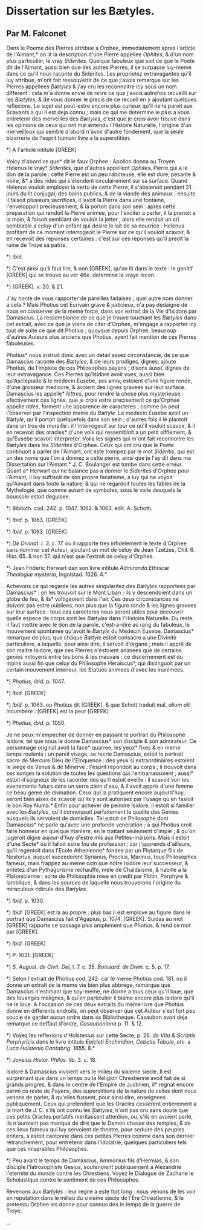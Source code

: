 # Dissertation sur les Bætyles.

## Par M. Falconet

Dans le Poeme des Pierres attribue a Orphee, immediatement apres l'article de l'Aimant,* on lit la description d'une Pierre appellee _Ophites_, & d'un nom plus particulier, le vray _Siderites_. Quelque fabuleux que soit ce que le Poete dit de l'Aimant, aussi bien que des autres Pierres, il se surpasse luy-meme dans ce qu'il nous raconte du Siderites. Les proprietez extravagantes qu'il luy attribue, m'ont fait ressouvenir de ce que j'avois remarque sur les Pierres appellees _Bætyles_ & j'ay cru les reconnoitre icy sous un nom different : cela m'a donne envie de relire ce que j'avois autrefois recueilli sur les _Bætyles_, & de vous donner le precis de ce recueil en y ajoutant quelques reflexions. Le sujet est peut-estre encore plus curieux qu'il ne le paroit aux Scavants a qui il est deja connu ; mais ce qui me determine le plus a vous entretenir des merveilles des _Bætyles_, c'est que je crois avoir trouve dans les opinions de ceux qui ont mal entendu l'Histoire Naturelle, l'origine d'un merveilleux qui semble d'abord n'avoir d'autre fondement, que la seule bizarrerie de l'esprit humain livre a la superstition.

*) A l'article intitule [GREEK]

Voicy d'abord ce que* dit le faux Orphee : Apollon donna au Troyen Helenus le vray* _Siderites_, que d'autres appellent _Ophites_, Pierre qui a le don de la parole : cette Pierre est un peu raboteuse, elle est dure, pesante & noire, &* a des rides qui s'etendent circulairement sur sa surface. Quand Helenus vouloit employer la vertu de cette Pierre, il s'abstenoit pendant 21. jours du lit conjugal, des bains publics, & de la viande des animaux ; ensuite il faisoit plusieurs sacrifices, il lavoit la Pierre dans une fontaine, l'enveloppoit precieusement, & la portoit dans son sein : apres cette preparation qui rendoit la Pierre animee, pour l'exciter a parler, il la prenoit a la main, & faisoit semblant de vouloir la jetter ; alors elle rendoit un cri semblable a celuy d'un enfant qui desire le lait de sa nourrice : Helenus profitant de ce moment interrogeoit le Pierre sur ce qu'il vouloit scavoir, & en recevoit des reponses certaines : c'est sur ces reponses qu'il predit la ruine de Troye sa patrie.

*) Ibid.

*) C'est ainsi qu'il faut lire, & non [GREEK], qu'on lit dans le texte : le genitif [GREEK] qui se trouve au ver 46e. determine la vraye lecon.

*) [GREEK]. v. 20. & 21.

J'ay honte de vous rapporter de pareilles fadaises ; quel autre nom donner a cela ? Mais Photius cet Ecrivain grave & judicieux, n'a pas dedaigne de nous en conserver de la meme force, dans son extrait de la Vie d'Isidore par Damascius. La ressemblance de ce que je trouve touchant les _Bætyles_ dans cet extrait, avec ce que je viens de citer d'Orphee, m'engage a rapporter icy tout de suite ce que dit Photius ; quoyque depuis Orphee, beaucoup d'autres Auteurs plus anciens que Photius, ayent fait mention de ces Pierres fabuleuses.

Photius* nous instruit donc avec un detail assez circonstancie, de ce que Damascius raconte des _Bætyles_, & de leurs prodiges, dignes, ajoute Photius, de l'impiete de ces Philosophes payens ; disons aussi, dignes de leur extravagance. Ces Pierres qu'Isidore avoit vues, aussi bien qu'Asclepiade & le medecin Eusebe, ses amis, estoient d'une figure ronde, d'une grosseur mediocre, & avoient des lignes gravees sur leur surface. Damascius les appelle* _lettres_, pour rendre la chose plus mysterieuse : efectivement ces lignes, que je crois estre precisement ce qu'Orphee appelle _rides_, forment une apparence de caracteres ; comme on peut l'observer par l'inspection meme du _Bætyle_. Le medecin Eusebe avoit un _Bætyle_, qu'il portoit quelquefois dans son sein ; d'autres fois il le plantoit dans un trou de muraille : il l'interrogeoit sur tour ce qu'il vouloit scavoir, & il en recevoit des oracles* d'une voix qui ressembloit a un petit sifflement, & qu'Eusebe scavoit interpreter. Voila les signes qui m'ont fait reconnoitre les _Bætyles_ dans les _Siderites_ d'Orphee. Ceux qui ont cru que le Poete continuoit a parler de l'Aimant, ont este trompez par le mot _Sideritis_, qui est un des noms que l'on a donnez a cette pierre, ainsi que je l'ay dit dans ma Dissertation sur l'Aimant.* J. C. Boulanger est tombe dans cette erreur. Quant a* Herwart qui ne balance pas a donner le _Siderites_ d'Orphee pour l'Aimant, il luy suffisoit de son propre fanatisme, a luy qui ne voyoit qu'Aimant dans toute la nature, & qui ne regardoit toutes les fables de la Mythologie, que comme autant de symboles, sous le voile desquels la boussole estoit deguisee.

*) Biblioth. cod. 242. p. 1047. 1062. & 1063. edit. A. Schotti.

*) _Ibid._ p. 1063. [GREEK]

*) _Ibid._ p. 1063. [GREEK]

*) _De Divinat. l. 3. c. 17._ ou il rapporte tres infidelement le texte d'Orphee sans nommer cet Auteur, ajoutant un mot de celuy de Jean Tzetzes, Chil. 6. Hist. 65. & non 57. qui n'est que l'extrait de celuy d'Orphee.

*) Jean Frideric Herwart dan son livre intitule _Admiranda Ethnicæ Theologiæ mysteria_, Ingolstad. 1626. 4.°

Achevons ce qui regarde les autres singularitez des _Bætyles_ rapportees par Damascius* : on les trouvoit sur le Mont Liban ; ils y descendoient dans un globe de feu, & ils* voltigeoient dans l'air. Ces deux circonstances ne doivent pas estre oubliees, non plus que la figure ronde & les lignes gravees sur leur surface : tous ces caracteres nous seront utiles pour decouvrir quelle espece de corps sont les _Bætyles_ dans l'Histoire Naturelle. Du reste, il faut mettre avec le don de la parole, c'est-a-dire au rang du fabuleux, le mouvement spontanee qu'avoit le _Bætyle_ du Medecin Eusebe. Damascius* remarque de plus, que chaque _Bætyle_ estoit consacre a une Divinite particuliere, a laquelle, pour ainsi dire, il servoit d'organe ; mais il apprit de son maitre Isidore, que ces Pierres n'estoient animees que de certains genies mitoyens entre les bons & les mauvais : ce discernement est du moins aussi fin que celuy du Philosophe Heraiscus*, qui distinguoit par un certain mouvement interieur, les Statues animees d'avec les inanimees.

*) _Photius, ibid._ p. 1047.

*) _Ibid._ [GREEK]

*) _Ibid._ p. 1063. ou Photius dit [GREEK], & que Schott traduit mal, _alium alii incumbere_ : [GREEK] est la peur [GREEK]

*) _Photius, ibid._ p. 1050.

Je ne peux m'empecher de donner en passant le portrait du Philosophe Isidore, tel que nous le donne Damascius* son disciple & son admirateur. Ce personnage original avoit la face* quarree, les yeux* fixes & en meme temps roulants : un pareil visage, se recrie Damascius, estoit le portrait sacre de Mercure Dieu de l'Eloquence : des yeux si extraordinaires estoient le siege de Venus & de Minerve : l'esprit repondoit au corps ; il trouvoit dans ses songes la solution de toutes les questions qui l'embarrassoient ; aussi* estoit-il soigneux de les raconter des qu'il estoit eveille : il scavoit voir les evenements futurs dans un verre plein d'eau, & il avoit appris d'une femme ce beau genre de divination. Ceux qui la pratiquent encore aujourd'huy, seront bien aises de scavoir qu'ils y sont autorisez par l'usage qu'en fasioit le bon Roy Numa.* Enfin pour achever de peindre Isidore, il estoit si familier avec les _Bætyles_, qu'il connoissoit parfaitement la qualite des Genies ausquels ils servoient de domiciles. Tel estoit ce Philosophe dont Damascius* ne parle qu'avec une profonde veneration ; a qui Photius croit faire honneur en quelque maniere, en le traitant seulement d'impie ; & qu'on jugeroit digne aujour-d'huy d'estre mis aux Petites-maisons. Mais il estoit d'une Secte* ou il falloit estre fou de profession ; car j'apprends d'ailleurs, qu'il regentoit dans l'Ecole Athenienne* fondee par un Plutarque fils de Nestorius, auquel succederent Syrianus, Proclus, Marinus, tous Philosophes fameux, mais frappez au meme coin que notre Isidore leur successeur, & entetez d'un Pythagorisme rechauffe, mele de Chaldaisme, & habille a la Platonicienne ; sorte de Philosophie mise en credit par Plotin, Porphyre & Iamblique, & dans les sources de laquelle nous trouverons l'origine du miraculeux ridicule des _Bætyles_.

*) _Ibid._ p. 1030.

*) _Ibid._ [GREEK] est la au propre : plus bas il est employe au figure dans le portrait que Damascius fait d'Agapius, p. 1074. [GREEK]. Suidas au mot [GREEK] rapporte ce passage plus amplement que Photius, & rend ce mot par [GREEK].

*) _Ibid._ [GREEK]

*) P. 1031. [GREEK]

*) _S. August. de Civit. Dei_, l. 7. c. 35. _Boissard. de Divin._ c. 5. p. 17.

*) Selon l'extrait de Photius cod. 242. car le meme Photius cod. 181. ou il donne un extrait de la meme vie bien plus abbrege, remarque que Damascius n'estimant que soy-meme, ne donne a tous ceux qu'il loue, que des louanges malignes, & qu'en particulier il blame encore plus Isidore qu'il ne le loue. A l'occasion de ces deux extraits du meme livre que Photius donne en differents endroits, on peut observer que cet Auteur s'est fort peu soucie de garder aucun ordre dans sa Bibliotheque. Casaubon avoit deja remarque ce deffaut d'ordre, _Casauboniana_ p. 11. & 12.

*) Voyez les reflexions d'Holstenius sur cette Secte, p. 26. _de Vita & Scriptis Porphyricis_ dans le livre intitule _Epicleti Enchiridion_, _Cebetis Tabula_, _etc._ a _Luca Holstenio Cantabrig._ 1655. 8.°

*) _Jonsius Histor. Philos._ lib. 3. c. 18.

Isidore & Damascius vivoient vers le milieu du sixieme siecle. Il est surprenant que dans un temps ou la Religion Chrestienne avoit fait de si grands progres, & dans le centre de l'Empire de Justinien, il* regnat encore parmi ce reste de Payens, des superstitions de la nature de celles dont nous venons de parler, & qu'elles fussent, pour ainsi dire, enseignees publiquement. Ceux qui pretendent que les Oracles cesserent entierement a la mort de J. C. s'ils ont connu les _Bætyles_, n'ont pas cru sans doute que ces petits Oracles portatifs meritassent attention, ou, s'ils en avoient parle, ils n'auroient pas manque de dire que le Demon chasse des temples, & de ces lieux fameux qui luy servoient de theatre, pour seduire des peuples entiers, s'estoit cantonne dans ces petites Pierres comme dans son dernier retranchement, pour entretenir dans l'idolatrie, quelques particuliers tels que ces miserables Philosophes.

*) Peu avant le temps de Damascius, Ammonius fils d'Hermias, & son disciple l'Iatrosophiste Gesius, soutenoient publiquement a Alexandrie l'eternite du monde contre les Chrestiens. Voyez le Dialogue de Zacharie le Scholastique contre le sentiment de ces Philosophes.

Revenons aux _Bætyles_ : leur regne a este fort long : nous venons de les voir en reputation dans le milieu du sixieme siecle de l'Ere Chrestienne, & le pretendu Orphee les donne pour connus des le temps de la guerre de Troye.

...

